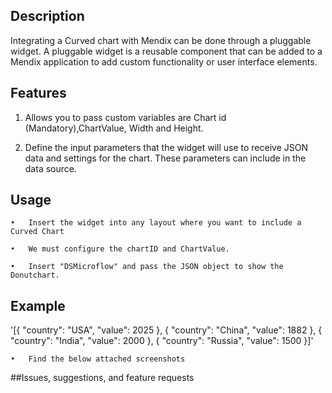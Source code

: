 ## Description

Integrating a Curved chart with Mendix can be done through a pluggable widget. A pluggable widget is a reusable component that can be added to a Mendix application to add custom functionality or user interface elements.


## Features

  1. Allows you to pass custom variables are Chart id (Mandatory),ChartValue, Width and Height.
  
  2. Define the input parameters that the widget will use to receive JSON data and settings for the chart. These parameters can include in the data source.
  
## Usage

    •	Insert the widget into any layout where you want to include a Curved Chart
    
    •	We must configure the chartID and ChartValue.
    
    •	Insert "DSMicroflow" and pass the JSON object to show the Donutchart.
     
## Example
'[{
  "country": "USA",
  "value": 2025
}, {
  "country": "China",
  "value": 1882
},
 {
  "country": "India",
  "value": 2000
},
 {
  "country": "Russia",
  "value": 1500
}]'
    
    •	Find the below attached screenshots

##Issues, suggestions, and feature requests

      




